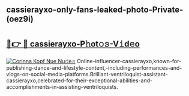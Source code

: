 ## cassierayxo-only-fans​-leaked-photo​-Private-(oez9i)


# <h2><a href="https://mediaupload.pro?title=cassierayxo&ref=git">🔗👉 🔴 cassierayxo-P𝚑ot𝚘𝚜-V𝚒d𝚎o</a></h2>

[![Corinna Kopf Nue Nu𝚍e𝚜](https://i.imgur.com/0qMVB7G.gif)](https://mediaupload.pro?title=cassierayxo&ref=git)
Online-influencer-cassierayxo,known-for-publishing-dance-and-lifestyle-content,-including-performances-and-vlogs-on-social-media-platforms.Brilliant-ventriloquist-assistant-cassierayxo,celebrated-for-their-exceptional-abilities-and-accomplishments-in-assisting-ventriloquists.  